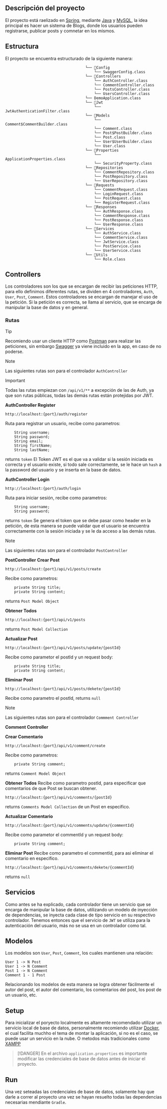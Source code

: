 ## Descripción del proyecto
El proyecto está raelizado en [Spring](), mediante [Java]() y [MySQL](), la idea principal es hacer un sistema de Blogs, donde los usuarios pueden registrarse, publicar posts y comnetar en los mismos.

## Estructura
El proyecto se encuentra estructurado de la siguiente manera:

```
                                    └── 📁Config
                                        └── SwaggerConfig.class
                                    └── 📁Controllers
                                        └── AuthController.class
                                        └── CommentController.class
                                        └── PostsController.class
                                        └── UsersController.class
                                    └── DemoApplication.class
                                    └── 📁Jwt
                                        └── JwtAuthenticationFilter.class
                                    └── 📁Models
                                        └── Comment$CommentBuilder.class
                                        └── Comment.class
                                        └── Post$PostBuilder.class
                                        └── Post.class
                                        └── User$UserBuilder.class
                                        └── User.class
                                    └── 📁Properties
                                        └── ApplicationProperties.class
                                        └── SecurityProperty.class
                                    └── 📁Repositories
                                        └── CommentRepository.class
                                        └── PostRepository.class
                                        └── UserRepository.class
                                    └── 📁Requests
                                        └── CommentRequest.class
                                        └── LoginRequest.class
                                        └── PostRequest.class
                                        └── RegisterRequest.class
                                    └── 📁Responses
                                        └── AuthResponse.class
                                        └── CommentResponse.class
                                        └── PostResponse.class
                                        └── UserResponse.class
                                    └── 📁Services
                                        └── AuthService.class
                                        └── CommentService.class
                                        └── JwtService.class
                                        └── PostService.class
                                        └── UserService.class
                                    └── 📁Utils
                                        └── Role.class
```

## Controllers
Los controladores son los que se encargan de recibir las peticiones HTTP, para ello definimos diferentes rutas, se dividen en 4 controladores, `Auth`, `User`, `Post`, `Comment`. Estos controladores se encargan de manejar el uso de la petición.
Si la petición es correcta, se llama al servicio, que se encarga de manipular la base de datos y en general. 

### Rutas 
>[!TIP]
>Recomiendo usar un cliente HTTP como [Postman]() para realizar las peticiones, sin embargo [Swagger]() ya viene incluido en la app, en caso de no poderse.

>[!NOTE]
>Las siguientes rutas son para el controlador `AuthController`

>[!IMPORTANT]
>Todas las rutas empiezan con `/api/v1/**` a excepción de las de Auth, ya que son rutas públicas, todas las demás rutas están protejidas por JWT.

**AuthController Register**
```
http://localhost:{port}/auth/register
```
Ruta para registrar un usuario, recibe como parametros:
```
    String username;
    String password;
    String email;
    String firstName;
    String lastName;
```
returns `token`
El Token JWT es el que va a validar si la sesión iniciada es correcta y el usuario existe, si todo sale correctamente, se le hace un `hash` a la password del usuario y se inserta en la base de datos.

**AuthController Login**
```
http://localhost:{port}/auth/login
```
Ruta para iniciar sesión, recibe como parametros:
```
    String username;
    String password;
```
returns `token` Se genera el token que se debe pasar como header en la petición, de esta manera se puede validar que el usuario se encuentra correctamente con la sesión iniciada y se le da acceso a las demás rutas. 
>[!NOTE]
>Las siguientes rutas son para el controlador `PostController`

**PostController**
**Crear Post**
```
http://localhost:{port}/api/v1/posts/create
```
Recibe como parametros:
```
    private String title;
    private String content;
```
returns `Post Model Object`

**Obtener Todos**
```
http://localhost:{port}/api/v1/posts
```
returns `Post Model Collection`

**Actualizar Post**
```
http://localhost:{port}/api/v1/posts/update/{postId}
```
Recibe como parametor el postId y un request body:
```
    private String title;
    private String content;
```

**Eliminar Post**
```
http://localhost:{port}/api/v1/posts/dekete/{postId}
```
Recibe como parametro el postId,
returns `null`

>[!NOTE]
>Las siguientes rutas son para el controlador `Commment Controller`

**Comment Controller**

**Crear Comentario**
```
http://localhost:{port}/api/v1/comment/create
```
Recibe como parametros:
```
    private String comment;
```
returns `Comment Model Object`

**Obtener Todos**
Recibe como parametro postId, para especificar que comentarios de que Post se buscan obtener.
```
http://localhost:{port}/api/v1/comments/{postId}
```
returns `Comments Model Collection` de un Post en especifico.

**Actualizar Comentario**
```
http://localhost:{port}/api/v1/comments/update/{commentId}
```
Recibe como parametor el commentId y un request body:
```
    private String comment;
```

**Eliminar Post**
Recibe como parametro el commentId, para asi eliminar el comentario en especifico.
```
http://localhost:{port}/api/v1/comments/dekete/{commentId}
```
returns `null`

## Servicios
Como antes se ha explicado, cada controlador tiene un servicio que se encarga de manipular la base de datos, utilizando un modelo de inyección de dependencias, se inyecta cada clase de tipo servicio en su respectivo controlador.
Tenemos entonces que el servicio de `JWT` se utiliza para la autenticación del usuario, más no se usa en un controlador como tal.

## Modelos
Los modelos son `User`, `Post`, `Comment`, los cuales mantienen una relación:
```
User 1 -> N Post
User 1 -> N Comment
Post 1 -> N Comment
Comment 1 - 1 Post
```
Relacionando los modelos de esta manera se logra obtener fácilmente el autor del post, el autor del comentario, los comentarios del post, los post de un usuario, etc.

## Setup

Para inicializar el poryecto localmente es altamente recomendado utilizar un servicio local de base de datos, personalmente recomiendo utilizar [Docker](), el cual facilita muchho el tema de montar la aplicación, si no es el caso, se puede usar un servicio en la nube. O 
metodos más tradicionales como [XAMPP]()

>[!DANGER]
>En el archivo `application.properties` es importante modificar las credenciales de base de datos antes de iniciar el proyecto.

## Run
Una vez seteadas las credenciales de base de datos, solamente hay que darle a correr al proyecto una vez se hayan resuelto todas las dependencias necesarias mendiante `Gradle`.
